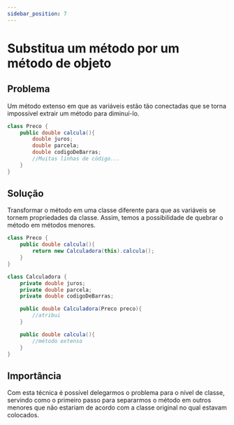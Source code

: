 ```yaml
---
sidebar_position: 7
---
```

# Substitua um método por um método de objeto

## Problema
Um método extenso em que as variáveis estão tão conectadas que se torna impossível extrair um método para diminuí-lo.

``` java
class Preco {
    public double calcula(){
        double juros;
        double parcela;
        double codigoDeBarras;
        //Muitas linhas de código...
    }
}
```

## Solução
Transformar o método em uma classe diferente para que as variáveis se tornem propriedades da classe. Assim, temos a possibilidade de quebrar o método em métodos menores.

``` java
class Preco {
    public double calcula(){
        return new Calculadora(this).calcula();
    }
}

class Calculadora {
    private double juros;
    private double parcela;
    private double codigoDeBarras;

    public double Calculadora(Preco preco){
        //atribui
    }

    public double calcula(){
        //método extenso
    }
}
```

## Importância
Com esta técnica é possível delegarmos o problema para o nível de classe, servindo como o primeiro passo para separarmos o método em outros menores que não estariam de acordo com a classe original no qual estavam colocados.